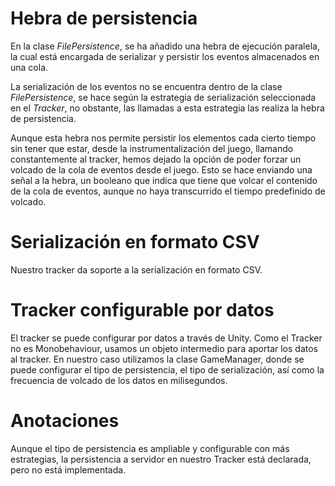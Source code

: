 # Hebra de persistencia

En la clase _FilePersistence_, se ha añadido una hebra de ejecución paralela, la cual está encargada de serializar y persistir los eventos almacenados en una cola. 

La serialización de los eventos no se encuentra dentro de la clase _FilePersistence_, se hace según la estrategia de serialización seleccionada en el _Tracker_, no obstante, las llamadas a esta estrategia las realiza la hebra de persistencia.

Aunque esta hebra nos permite persistir los elementos cada cierto tiempo sin tener que estar, desde la instrumentalización del juego, llamando constantemente al tracker, hemos dejado la opción de poder forzar un volcado de la cola de eventos desde el juego. Esto se hace enviando una señal a la hebra, un booleano que indica que tiene que volcar el contenido de la cola de eventos, aunque no haya transcurrido el tiempo predefinido de volcado.

# Serialización en formato CSV
Nuestro tracker da soporte a la serialización en formato CSV.

# Tracker configurable por datos
El tracker se puede configurar por datos a través de Unity. Como el Tracker no es Monobehaviour, usamos un objeto intermedio para aportar los datos al tracker. En nuestro caso utilizamos la clase GameManager, donde se puede configurar el tipo de persistencia, el tipo de serialización, así como la frecuencia de volcado de los datos en milisegundos.

# Anotaciones
Aunque el tipo de persistencia es ampliable y configurable con más estrategias, la persistencia a servidor en nuestro Tracker está declarada, pero no está implementada.
